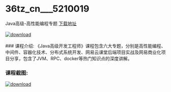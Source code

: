 # 36tz_cn___5210019
Java高级-高性能编程专题
[下载地址](http://www.36tz.cn/article/5210019 "下载地址")
<br/></br>[![download](http://36tz.cn/muke_img/2020_01_1-62-300x173.png "下载地址")](http://www.36tz.cn/article/5210019 "下载地址")
<br/></br>### 课程介绍:
《Java高级开发工程师》课程包含六大专题，分别是高性能编程、中间件、容器化技术、分布式系统开发、网易云课堂后端项目实战及网易商业化项目分享，包含了JVM、RPC、docker等热门知识点的深度讲解。

### 课程截图:
[![download](http://36tz.cn/muke_img/2020_01_11-61.png "下载地址")](http://www.36tz.cn/article/5210019 "下载地址")
